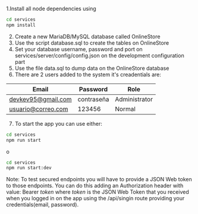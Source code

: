 1.Install all node dependencies using
``` bash
cd services
npm install
```
2. Create a new MariaDB/MySQL database called OnlineStore
3. Use the script database.sql to create the tables on OnlineStore
4. Set your database username, password and port on services/server/config/config.json on the development configuration part
5. Use the file data.sql to dump data on the OnlineStore database
6. There are 2 users added to the system it's creadentials are:

Email | Password | Role
------------ | ------------- | -------------
devkev95@gmail.com | contraseña | Administrator
usuario@correo.com | 123456 | Normal
7. To start the app you can use either:
``` bash
cd services
npm run start
```
o

``` bash
cd services
npm run start:dev
```
Note: To test secured endpoints you will have to provide a JSON Web token to those endpoints. You can do this adding an Authorization header with value: Bearer *token* where *token* is the JSON Web Token that you received when you logged in on the app using the /api/singin route providing your credentials(email, password).
